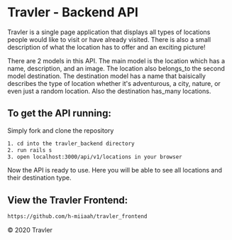 # Travler - Backend API

Travler is a single page application that displays all types of locations people would like to visit or have already visited. There is also a small description of what the location has to offer and an exciting picture!

There are 2 models in this API. The main model is the location which has a name, description, and an image. The location also belongs_to the second model destination. The destination model has a name that baisically describes the type of location whether it's adventurous, a city, nature, or even just a random location. Also the destination has_many locations.

## To get the API running:

Simply fork and clone the repository

```bash
1. cd into the travler_backend directory
2. run rails s
3. open localhost:3000/api/v1/locations in your browser
```

Now the API is ready to use. Here you will be able to see all locations and their destination type.

## View the Travler Frontend:

```bash
https://github.com/h-miiaah/travler_frontend
```

&copy; 2020 Travler
